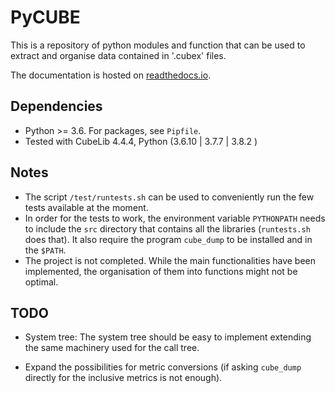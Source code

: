 # PyCUBE

This is a repository of python modules and function that can be used to 
extract and organise data contained in '.cubex' files.

The documentation is hosted on [readthedocs.io](https://pycubelib.readthedocs.io/en/latest/index.html).

## Dependencies
* Python >= 3.6. For packages, see `Pipfile`.
* Tested with CubeLib 4.4.4, Python (3.6.10 | 3.7.7 | 3.8.2 )

## Notes
* The script `/test/runtests.sh` can be used to conveniently run the few tests
  available at the moment.
* In order for the tests to work, the environment variable `PYTHONPATH` needs 
  to include the `src` directory that contains all the libraries (`runtests.sh`
  does that).
  It also require the program `cube_dump` to be installed and in the `$PATH`.
* The project is not completed. While the main functionalities have been 
  implemented, the organisation of them into functions might not be optimal.

## TODO
* System tree:
  The system tree should be easy to implement extending the same machinery
  used for the call tree.

* Expand the possibilities for metric conversions (if asking `cube_dump` 
  directly for the inclusive metrics is not enough).

